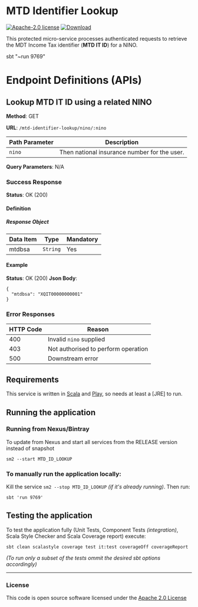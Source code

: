 # MTD Identifier Lookup

[![Apache-2.0 license](http://img.shields.io/badge/license-Apache-brightgreen.svg)](http://www.apache.org/licenses/LICENSE-2.0.html)
[![Download](https://api.bintray.com/packages/hmrc/releases/mtd-identifier-lookup/images/download.svg)](https://bintray.com/hmrc/releases/mtd-identifier-lookup/_latestVersion)

This protected micro-service processes authenticated requests to retrieve the MDT Income Tax identifier (**MTD IT ID**) for a NINO.

sbt "~run 9769"

# Endpoint Definitions (APIs)

## Lookup MTD IT ID using a related NINO

**Method**: GET

**URL**: `/mtd-identifier-lookup/nino/:nino`

|Path Parameter|Description|
|-|-|
|`nino`|Then national insurance number for the user.|

**Query Parameters**: N/A

### Success Response

**Status**: OK (200)

#### Definition

##### Response Object

|Data Item|Type|Mandatory|
|-|-|-|
|mtdbsa|`String`|Yes|

#### Example

**Status**: OK (200)
**Json Body**: 
```
{
  "mtdbsa": "XQIT00000000001"
}
```

### Error Responses

|HTTP Code|Reason|
|-|-|
|400|Invalid `nino` supplied|
|403|Not authorised to perform operation|
|500|Downstream error|

Requirements
------------

This service is written in [Scala](http://www.scala-lang.org/) and [Play](http://playframework.com/), so needs at least a [JRE] to run.

## Running the application

### Running from Nexus/Bintray
To update from Nexus and start all services from the RELEASE version instead of snapshot
```
sm2 --start MTD_ID_LOOKUP
```

### To manually run the application locally:

Kill the service ```sm2 --stop MTD_ID_LOOKUP``` *(if it's already running)*. Then run:
```
sbt 'run 9769'
```

## Testing the application

To test the application fully (Unit Tests, Component Tests *(integration)*, Scala Style Checker and Scala Coverage report) execute:
```
sbt clean scalastyle coverage test it:test coverageOff coverageReport
```
*(To run only a subset of the tests ommit the desired sbt options accordingly)*

---
### License

This code is open source software licensed under the [Apache 2.0 License]("http://www.apache.org/licenses/LICENSE-2.0.html")
